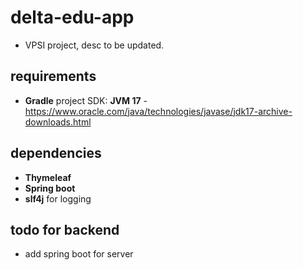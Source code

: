 # delta-edu-app

- VPSI project, desc to be updated.

## requirements
- **Gradle** project SDK: **JVM 17** - https://www.oracle.com/java/technologies/javase/jdk17-archive-downloads.html

## dependencies
- **Thymeleaf**
- **Spring boot**
- **slf4j** for logging

## todo for backend
- add spring boot for server